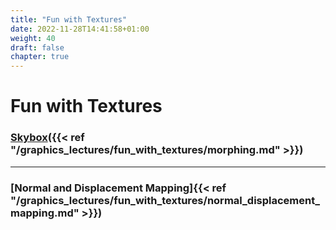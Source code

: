 ```yaml
---
title: "Fun with Textures"
date: 2022-11-28T14:41:58+01:00
weight: 40
draft: false
chapter: true
---
```


# Fun with Textures

### [Skybox](/graphics_lectures/fun_with_textures/skybox/)({{< ref "/graphics_lectures/fun_with_textures/morphing.md" >}})

----

### [Normal and Displacement Mapping]{{< ref "/graphics_lectures/fun_with_textures/normal_displacement_mapping.md" >}})
